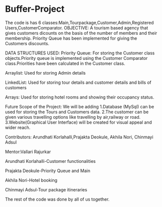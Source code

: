 # Buffer-Project
The code is has 6 classes:Main,Tourpackage,Customer,Admin,Registered Users,CustomerComparator.
OBJECTIVE:
A tourism based agency that gives customers dicounts on the basis of the number of members and their membership.
Priority Queue has been implemented for giving the Customers discounts.

DATA STRUCTURES USED:
Priority Queue: For storing the Customer class objects.Priority queue is implemented using the Customer Comparator class.Priorities have been calculated in the Customer class.

Arraylist: Used for storing Admin details

LinkedList: Used for storing tour details and customer details and bills of customers

Arrays: Used for storing hotel rooms and showing their occupancy status.

Future Scope of the Project:
We will be adding 
1.Database (MySql) can be used for storing the Tours and Customers data.
2.The customer can be given various travelling options like travelling by air,railway or road.
3.Website(Graphical User Interface) will be created for visual appeal and wider reach.


Contributors:
Arundhati Korlahalli,Prajakta Deokule, Akhila Nori, Chinmayi Adsul


Mentor:Vallari Rajurkar

Arundhati Korlahalli-Customer functionalities 

Prajakta Deokule-Priority Queue and Main

Akhila Nori-Hotel booking 

Chinmayi Adsul-Tour package itineraries

The rest of the code was done by all of us together.
